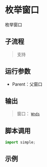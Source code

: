 # 枚举窗口 
枚举窗口

## 子流程
> 支持


## 运行参数

* Parent：父窗口


## 输出

> 窗口： [`Wnds`](../../types/Wnd.md)    


## 脚本调用

```python
import simple;

```

## 示例